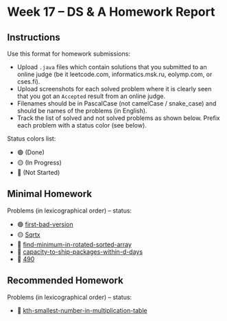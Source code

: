 # Week 17 – DS & A Homework Report

## Instructions

Use this format for homework submissions:

- Upload `.java` files which contain solutions that you submitted to an online judge (be it leetcode.com, informatics.msk.ru, eolymp.com, or cses.fi).
- Upload screenshots for each solved problem where it is clearly seen that you got an `Accepted` result from an online judge.
- Filenames should be in PascalCase (not camelCase / snake_case) and should be names of the problems (in English).
- Track the list of solved and not solved problems as shown below. Prefix each problem with a status color (see below).

Status colors list:

- 🟢 (Done)
- 🟡 (In Progress)
- 🔴 (Not Started)

## Minimal Homework

Problems (in lexicographical order) – status:

- 🟢 [first-bad-version](https://leetcode.com/problems/first-bad-version/)
- 🟡 [Sqrtx](https://leetcode.com/problems/sqrtx/)
- 🔴 [find-minimum-in-rotated-sorted-array](https://leetcode.com/problems/find-minimum-in-rotated-sorted-array/)
- 🔴 [capacity-to-ship-packages-within-d-days](https://leetcode.com/problems/capacity-to-ship-packages-within-d-days/)
- 🔴 [490](https://informatics.msk.ru/mod/statements/view.php?id=1966&chapterid=490#1)

## Recommended Homework

Problems (in lexicographical order) – status:

- 🔴 [kth-smallest-number-in-multiplication-table](https://leetcode.com/problems/kth-smallest-number-in-multiplication-table/)
